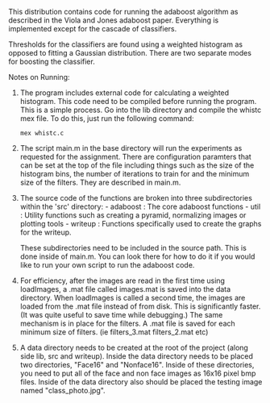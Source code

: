 This distribution contains code for running the adaboost algorithm as 
described in the Viola and Jones adaboost paper.  Everything is implemented
except for the cascade of classifiers.  

Thresholds for the classifiers are found using a weighted histogram
as opposed to fitting a Gaussian distribution.  There are two separate modes
for boosting the classifier.  



Notes on Running:

1)  The program includes external code for calculating a weighted histogram.
    This code need to be compiled before running the program.  This is a 
    simple process.  Go into the lib directory and compile the whistc mex 
    file.  To do this, just run the following command:

        mex whistc.c

2)  The script main.m in the base directory will run the experiments as 
    requested for the assignment.  There are configuration paramters that
    can be set at the top of the file including things such as the size of
    the histogram bins, the number of iterations to train for and the 
    minimum size of the filters.  They are described in main.m.

3)  The source code of the functions are broken into three subdirectories 
    within the 'src' directory:
        - adaboost  : The core adaboost functions
        - util      : Utility functions such as creating a pyramid, normalizing
                        images or plotting tools
        - writeup   : Functions specifically used to create the graphs
                        for the writeup.

    These subdirectories need to be included in the source path.  This is done inside of
    main.m.  You can look there for how to do it if you would like to run your own script
    to run the adaboost code.

4) For efficiency, after the images are read in the first time using 
    loadImages, a .mat file called images.mat is saved into the data 
    directory.  When loadImages is called a second time, the images
    are loaded from the .mat file instead of from disk.  This is 
    significantly faster.  (It was quite useful to save time while 
    debugging.)  The same mechanism is in place for the filters.  A 
    .mat file is saved for each minimum size of filters.  (ie filters_3.mat
    filters_2.mat etc)

 5) A data directory needs to be created at the root of the project
    (along side lib, src and writeup).  Inside the data directory needs to be 
    placed two directories, "Face16" and "Nonface16".  Inside of these directories,
    you need to put all of the face and non face images as 16x16 pixel bmp files.
    Inside of the data directory also should be placed the testing image named "class_photo.jpg".
